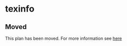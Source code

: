 # texinfo

## Moved

This plan has been moved. For more information see [here](https://github.com/habitat-sh/core-plans#additional-plans)
